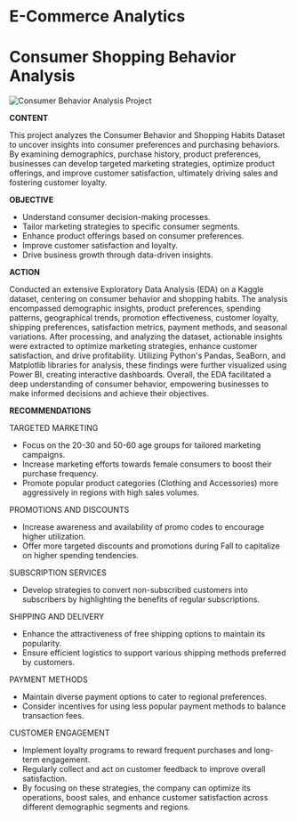# E-Commerce Analytics 
# Consumer Shopping Behavior Analysis

![Consumer Behavior Analysis Project](https://github.com/user-attachments/assets/b8f53c64-0af7-4652-80d0-0b5773aa114d)

**CONTENT**

This project analyzes the Consumer Behavior and Shopping Habits Dataset to uncover insights into consumer preferences and purchasing behaviors. 
By examining demographics, purchase history, product preferences, businesses can develop targeted marketing strategies, optimize product offerings, and improve customer satisfaction, ultimately driving sales and fostering customer loyalty.

**OBJECTIVE**

* Understand consumer decision-making processes.
* Tailor marketing strategies to specific consumer  segments.
* Enhance product offerings based on consumer preferences.
* Improve customer satisfaction and loyalty.
* Drive business growth through data-driven insights.

**ACTION**

Conducted an extensive Exploratory Data Analysis (EDA) on a Kaggle dataset, centering on consumer behavior and shopping habits.
The analysis encompassed demographic insights, product preferences, spending patterns, geographical trends, promotion effectiveness, customer loyalty, shipping preferences, satisfaction metrics, payment methods, and seasonal variations. 
After processing, and analyzing the dataset, actionable insights were extracted to optimize marketing strategies, enhance customer satisfaction, and drive profitability.
Utilizing Python's Pandas, SeaBorn, and Matplotlib libraries for analysis, these findings were further visualized using Power BI, creating interactive dashboards. Overall, the EDA facilitated a deep understanding of consumer behavior, empowering businesses to make informed decisions and achieve their objectives.

**RECOMMENDATIONS**

TARGETED MARKETING
* Focus on the 20-30 and 50-60 age groups for tailored marketing campaigns.
* Increase marketing efforts towards female consumers to boost their purchase frequency.
* Promote popular product categories (Clothing and Accessories) more aggressively in regions with high sales volumes.
  
PROMOTIONS AND DISCOUNTS
* Increase awareness and availability of promo codes to encourage higher utilization.
* Offer more targeted discounts and promotions during Fall to capitalize on higher spending tendencies.

SUBSCRIPTION SERVICES
* Develop strategies to convert non-subscribed customers into subscribers by highlighting the benefits of regular subscriptions.
  
SHIPPING AND DELIVERY
* Enhance the attractiveness of free shipping options to maintain its popularity.
* Ensure efficient logistics to support various shipping methods preferred by customers.
  
PAYMENT METHODS
* Maintain diverse payment options to cater to regional preferences.
* Consider incentives for using less popular payment methods to balance transaction fees.

CUSTOMER ENGAGEMENT
* Implement loyalty programs to reward frequent purchases and long-term engagement.
* Regularly collect and act on customer feedback to improve overall satisfaction.
* By focusing on these strategies, the company can optimize its operations, boost sales, and enhance customer satisfaction across different demographic segments and regions.

